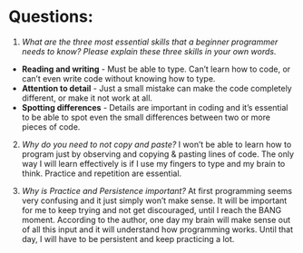 # Questions:

1. _What are the three most essential skills that a beginner programmer needs to know? Please explain these three skills in your own words._
  * __Reading and writing__ - Must be able to type. Can’t learn how to code, or can’t even write code without knowing how to type.
  * __Attention to detail__ - Just a small mistake can make the code completely different, or make it not work at all. 
  * __Spotting differences__ - Details are important in coding and it’s essential to be able to spot even the small differences between two or more pieces of code.

2. _Why do you need to not copy and paste?_
   I won’t be able to learn how to program just by observing and copying & pasting lines of code. The only way I will learn effectively is if I use my fingers to type and my brain to think. Practice and repetition are essential.

3. _Why is Practice and Persistence important?_
   At first programming seems very confusing and it just simply won’t make sense. It will be important for me to keep trying and not get discouraged, until I reach the BANG moment. According to the author, one day my brain will make sense out of all this input and it will understand how programming works. Until that day, I will have to be persistent and keep practicing a lot. 

